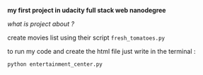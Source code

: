**my first project in udacity full stack web nanodegree**

_what is project about ?_ 

create movies list using their script `fresh_tomatoes.py`

to run my code and create the html file just write in the terminal :

`python entertainment_center.py`

